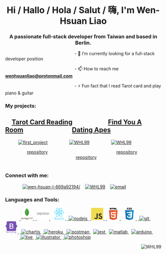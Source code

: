 <h1 align="center">Hi / Hallo / Hola / Salut / 嗨, I'm Wen-Hsuan Liao</h1>
<h3 align="center">A passionate full-stack developer from Taiwan and based in Berlin.</h3>

&emsp;&emsp;&emsp;&emsp;&emsp;&emsp;&emsp;&emsp;&emsp;&emsp;&emsp;&emsp;&emsp;&emsp;&emsp;&emsp;- 🔭 I’m currently looking for a full-stack developer position

&emsp;&emsp;&emsp;&emsp;&emsp;&emsp;&emsp;&emsp;&emsp;&emsp;&emsp;&emsp;&emsp;&emsp;&emsp;&emsp;- 📫 How to reach me **wenhsuanliao@protonmail.com**

&emsp;&emsp;&emsp;&emsp;&emsp;&emsp;&emsp;&emsp;&emsp;&emsp;&emsp;&emsp;&emsp;&emsp;&emsp;&emsp;- ⚡ Fun fact that I read Tarot card and play piano & guitar

<h3 align="left">My projects:</h3><h2>&emsp;<a href="https://whl99.github.io/first-project/" target="_blank">Tarot Card Reading</a> &emsp;&emsp;&emsp;&emsp;&emsp; <a href="https://findyouaroom.herokuapp.com" target="_blank">Find You A Room</a> &emsp;&emsp;&emsp;&emsp;&emsp;&emsp;&emsp; <a href="https://datingapes.herokuapp.com" target="_blank">Dating Apes</a></h2>
<p>
&emsp;&emsp;&emsp;<a href="https://whl99.github.io/first-project/" target="blank"><img align="center" src="https://user-images.githubusercontent.com/104759740/183432228-3002b855-3030-48ee-832c-1a074d4fa444.png" alt="first_project" height="180"/></a>&emsp;&emsp;&emsp;&emsp;&emsp;<a href="https://findyouaroom.herokuapp.com/" target="blank"><img align="center" src="https://user-images.githubusercontent.com/104759740/183432269-6c20aa66-c1dc-4815-a172-c768950e4a04.png" alt="WHL99" height="180" /></a>&emsp;&emsp;&emsp;&emsp;&emsp;<a href="https://datingapes.herokuapp.com/" target="blank"><img align="center" src="https://user-images.githubusercontent.com/104759740/183432291-2fb7b711-aa36-487f-9e2c-d60e9661e152.png" alt="WHL99" height="180" /></a></p>

&emsp;&emsp;&emsp;&emsp;&emsp;<a href="https://github.com/WHL99/first-project" target="_blank">repository</a> &emsp;&emsp;&emsp;&emsp;&emsp;&emsp;&emsp;&emsp;&emsp;&emsp;&emsp;&emsp;&emsp;&emsp;&emsp;&nbsp; <a href="https://github.com/WHL99/second-project" target="_blank">repository</a> &emsp;&emsp;&emsp;&emsp;&emsp;&emsp;&emsp;&emsp;&emsp;&emsp;&emsp;&emsp;&emsp;&emsp;&emsp;&emsp; <a href="https://github.com/WHL99/third-project" target="_blank">repository</a><br><br>




<h3 align="left">Connect with me:</h3>
<p align="left">&emsp;&emsp;&emsp;&emsp;<a href="https://linkedin.com/in/wen-hsuan-l-669a92194/" target="blank"><img align="center" src="https://user-images.githubusercontent.com/104759740/183432315-02fc8907-fb1e-4b2a-8c06-d04c23048e6e.png" alt="wen-hsuan-l-669a92194/" height="35"  /></a>&nbsp;&nbsp;&nbsp;&nbsp;<a href="https://github.com/WHL99" target="blank"><img align="center" src="https://user-images.githubusercontent.com/104759740/183434810-25cbf45e-1b95-4b6c-a902-5ba97547bed7.svg" alt="WHL99" height="40"  /></a>&nbsp;&nbsp;&nbsp;&nbsp;<a href="mailto:wenhsuanliao@protonmail.com" target="blank"><img align="center" src="https://user-images.githubusercontent.com/104759740/183432335-515b148a-7e70-4520-8302-eb4097292cd1.png" alt="email" height="29"  /></a></p>

<h3 align="left">Languages and Tools:</h3>
<p align="left">&emsp;&emsp;&emsp;&nbsp;<a href="https://www.mongodb.com/" target="_blank" rel="noreferrer"> <img src="https://raw.githubusercontent.com/devicons/devicon/master/icons/mongodb/mongodb-original-wordmark.svg" alt="mongodb" width="40" height="40" /> </a> &nbsp;<a href="https://expressjs.com" target="_blank" rel="noreferrer"> <img src="https://raw.githubusercontent.com/devicons/devicon/master/icons/express/express-original-wordmark.svg" alt="express" width="40" height="40" /> </a>&nbsp; <a href="https://reactjs.org/" target="_blank" rel="noreferrer"> <img src="https://raw.githubusercontent.com/devicons/devicon/master/icons/react/react-original-wordmark.svg" alt="react" width="40" height="40" /> </a> &nbsp;<a href="https://nodejs.org" target="_blank" rel="noreferrer"> <img src="https://user-images.githubusercontent.com/104759740/183434165-295cd27f-c6a1-428d-8a0f-ad5b86213cf6.png" alt="nodejs" width="40" height="40" /> </a>&nbsp;<a href="https://developer.mozilla.org/en-US/docs/Web/JavaScript" target="_blank" rel="noreferrer"> <img src="https://raw.githubusercontent.com/devicons/devicon/master/icons/javascript/javascript-original.svg" alt="javascript" width="40" height="40" /> </a>&nbsp;<a href="https://www.w3.org/html/" target="_blank" rel="noreferrer"> <img src="https://raw.githubusercontent.com/devicons/devicon/master/icons/html5/html5-original-wordmark.svg" alt="html5" width="40" height="40" /> </a>&nbsp; <a href="https://www.w3schools.com/css/" target="_blank" rel="noreferrer"> <img src="https://raw.githubusercontent.com/devicons/devicon/master/icons/css3/css3-original-wordmark.svg" alt="css3" width="40" height="40" /> </a>&nbsp;<a href="https://git-scm.com/" target="_blank" rel="noreferrer"> <img src="https://user-images.githubusercontent.com/104759740/183629398-dbe4e98d-02c1-4bd2-baec-ff631e1f8635.png" alt="git" width="40" height="40" /> </a>&nbsp;<a href="https://getbootstrap.com" target="_blank" rel="noreferrer"> <img src="https://raw.githubusercontent.com/devicons/devicon/master/icons/bootstrap/bootstrap-plain-wordmark.svg" alt="bootstrap" width="40" height="40" /> </a> &nbsp;<a href="https://www.chartjs.org" target="_blank" rel="noreferrer"> <img src="https://www.chartjs.org/media/logo-title.svg" alt="chartjs" width="40" height="40" /> </a>&nbsp;<a href="https://heroku.com" target="_blank" rel="noreferrer"> <img src="https://www.vectorlogo.zone/logos/heroku/heroku-icon.svg" alt="heroku" width="40" height="40" /> </a>&nbsp;<a href="https://postman.com" target="_blank" rel="noreferrer"> <img src="https://www.vectorlogo.zone/logos/getpostman/getpostman-icon.svg" alt="postman" width="40" height="40" /> </a>&nbsp; <a href="https://jestjs.io" target="_blank" rel="noreferrer"> <img src="https://www.vectorlogo.zone/logos/jestjsio/jestjsio-icon.svg" alt="jest" width="40" height="40" /> </a>&nbsp; <a href="https://www.mathworks.com/" target="_blank" rel="noreferrer"> <img src="https://upload.wikimedia.org/wikipedia/commons/2/21/Matlab_Logo.png" alt="matlab" width="40" height="40" /> </a>&nbsp; <a href="https://www.arduino.cc/" target="_blank" rel="noreferrer"> <img src="https://cdn.worldvectorlogo.com/logos/arduino-1.svg" alt="arduino" width="40" height="40" /> </a> &nbsp;<br>&emsp;&emsp;&emsp;&nbsp;<a href="https://www.ableton.com/" target="_blank" rel="noreferrer"> <img src="https://user-images.githubusercontent.com/104759740/183434197-8ceaa9da-e3ef-40b2-a28c-695cee41ca55.png" alt="live" width="40" height="40" /> </a>&nbsp;<a href="https://www.adobe.com/in/products/illustrator.html" target="_blank" rel="noreferrer"> <img src="https://user-images.githubusercontent.com/104759740/183434212-8772620b-6b0b-40b0-8616-cb9f9b9c5b06.png" alt="illustrator" width="40" height="40" /> </a> &nbsp;<a href="https://www.photoshop.com/en" target="_blank" rel="noreferrer"> <img src="https://user-images.githubusercontent.com/104759740/183434624-3cb46e38-2dc7-454a-9657-8b42ee9cfe64.png" alt="photoshop" width="40" height="40" /> </a> </p>
<p align="right"><img src="https://github-readme-stats.vercel.app/api/top-langs?username=whl99&show_icons=true&locale=en&layout=compact" alt="WHL99" /></p>
